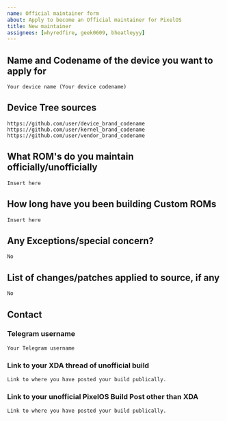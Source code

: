 ```yaml
---
name: Official maintainer form
about: Apply to become an Official maintainer for PixelOS
title: New maintainer 
assignees: [whyredfire, geek0609, bheatleyyy]
---
```


<!--
This template is taken from PixelExperience/official_devices with modifications to it
-->

## Name and Codename of the device you want to apply for 
```
Your device name (Your device codename)
```

## Device Tree sources
<!--
* Must be public on GitHub/GitLab
* Must add kernel and vendor as well
* Authorship should be proper
* Add common trees if applicable
-->
```
https://github.com/user/device_brand_codename
https://github.com/user/kernel_brand_codename
https://github.com/user/vendor_brand_codename
```

## What ROM's do you maintain officially/unofficially
```
Insert here
```

## How long have you been building Custom ROMs
```
Insert here
```

## Any Exceptions/special concern?
```
No
```

## List of changes/patches applied to source, if any
```
No
```

## Contact

### Telegram username
```
Your Telegram username
```

### Link to your XDA thread of unofficial build
<!-- Before being able to maintainer PixelOS officially, 
you must have already made an XDA 
Refer Maintainer Requirements -->
```
Link to where you have posted your build publically.
```

### Link to your unofficial PixelOS Build Post other than XDA
<!-- Before being able to maintainer PixelOS officially, 
you must have already made your unofficial build public. 
Refer Maintainer Requirements -->
```
Link to where you have posted your build publically.
```
